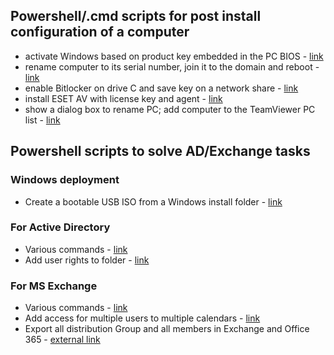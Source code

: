 
## Powershell/.cmd scripts for post install configuration of a computer

- activate Windows based on product key embedded in the PC BIOS - [link](windows-deploy/activate-windows.ps1)
- rename computer to its serial number, join it to the domain and reboot - [link](windows-deploy/rename-join-computer.ps1)
- enable Bitlocker on drive C and save key on a network share - [link](windows-deploy/enable-bitlocker.ps1)
- install ESET AV with license key and agent - [link](windows-deploy/eset-av-agent.ps1)
- show a dialog box to rename PC; add computer to the TeamViewer PC list - [link](windows-deploy/rename-pc-teamviewer.ps1)

## Powershell scripts to solve AD/Exchange tasks
### Windows deployment
- Create a bootable USB ISO from a Windows install folder - [link](create-boot-iso.ps1)
### For Active Directory
- Various commands - [link](ad-various.ps1)
- Add user rights to folder - [link](add-user-righs-folder.ps1)
### For MS Exchange
- Various commands - [link](ms-exchange-various.ps1)
- Add access for multiple users to multiple calendars - [link](add-multiple-users-to-multiple-calendars.ps1)
- Export all distribution Group and all members in Exchange and Office 365 - [external link](https://www.azure365pro.com/how-to-export-all-distribution-group-and-all-members-of-it-exchange-2010/)
